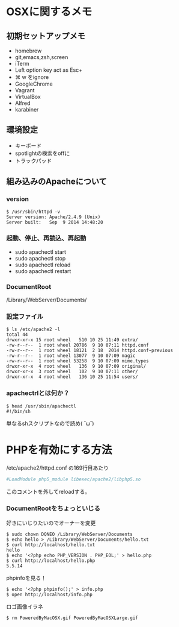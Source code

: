 # OSXに関するメモ

## 初期セットアップメモ

* homebrew
 * git,emacs,zsh,screen
* iTerm
 * Left option key act as Esc+
 * ⌘ w をignore
* GoogleChrome
* Vagrant
* VirtualBox
* Alfred
* karabiner

## 環境設定
* キーボード
* spotlightの検索をoffに
* トラックパッド


## 組み込みのApacheについて

### version
```
$ /usr/sbin/httpd -v
Server version: Apache/2.4.9 (Unix)
Server built:   Sep  9 2014 14:48:20
```

### 起動、停止、再読込、再起動
* sudo apachectl start
* sudo apachectl stop
* sudo apachectl reload
* sudo apachectl restart

### DocumentRoot

/Library/WebServer/Documents/

### 設定ファイル

```
$ ls /etc/apache2 -l
total 44
drwxr-xr-x 15 root wheel   510 10 25 11:49 extra/
-rw-r--r--  1 root wheel 20786  9 10 07:11 httpd.conf
-rw-r--r--  1 root wheel 18121  2 18  2014 httpd.conf~previous
-rw-r--r--  1 root wheel 13077  9 10 07:09 magic
-rw-r--r--  1 root wheel 53258  9 10 07:09 mime.types
drwxr-xr-x  4 root wheel   136  9 10 07:09 original/
drwxr-xr-x  3 root wheel   102  9 10 07:11 other/
drwxr-xr-x  4 root wheel   136 10 25 11:54 users/
```

### apachectrlとは何か？

```
$ head /usr/sbin/apachectl
#!/bin/sh
```

単なるshスクリプトなので読め( ˘ω˘)

# PHPを有効にする方法

/etc/apache2/httpd.conf の169行目あたり

```conf
#LoadModule php5_module libexec/apache2/libphp5.so
```
このコメントを外してreloadする。


### DocumentRootをちょっといじる

好きにいじりたいのでオーナーを変更
```
$ sudo chown DQNEO /Library/WebServer/Documents
$ echo hello > /Library/WebServer/Documents/hello.txt
$ curl http://localhost/hello.txt
hello
$ echo '<?php echo PHP_VERSION . PHP_EOL;' > hello.php
$ curl http://localhost/hello.php
5.5.14
```

phpinfoを見る！
```
$ echo '<?php phpinfo();' > info.php
$ open http://localhost/info.php
```

ロゴ画像イラネ
```
$ rm PoweredByMacOSX.gif PoweredByMacOSXLarge.gif
```
